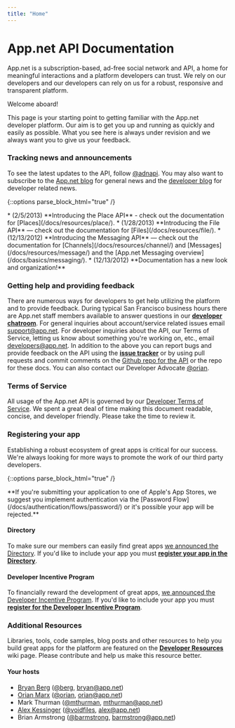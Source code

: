 ```yaml
---
title: "Home"
---
```


# App.net API Documentation

App.net is a subscription-based, ad-free social network and API, a home for meaningful interactions and a platform developers can trust. We rely on our developers and our developers can rely on us for a robust, responsive and transparent platform. 

Welcome aboard!

This page is your starting point to getting familiar with the App.net developer platform. Our aim is to get you up and running as quickly and easily as possible. What you see here is always under revision and we always want you to give us your feedback.

### Tracking news and announcements

To see the latest updates to the API, follow [@adnapi](http://alpha.app.net/adnapi). You may also want to subscribe to the [App.net blog](http://blog.app.net/) for general news and the [developer blog](http://devblog.app.net/) for developer related news.

{::options parse_block_html="true" /}
<div class="alert alert-success alert-block">
* (2/5/2013) **Introducing the Place API** - check out the documentation for [Places](/docs/resources/place/).
* (1/28/2013) **Introducing the File API** — check out the documentation for [Files](/docs/resources/file/).
* (12/13/2012) **Introducing the Messaging API** — check out the documentation for [Channels](/docs/resources/channel/) and [Messages](/docs/resources/message/) and the [App.net Messaging overview](/docs/basics/messaging/).
* (12/13/2012) **Documentation has a new look and organization!**
</div>

### Getting help and providing feedback

There are numerous ways for developers to get help utilizing the platform and to provide feedback. During typical San Francisco business hours there are App.net staff members available to answer questions in our [**developer chatroom**](http://www.hipchat.com/garqCaGOZ). For general inquiries about account/service related issues email [support@app.net](mailto://support@app.net). For developer inquiries about the API, our Terms of Service, letting us know about something you're working on, etc., email [developers@app.net](mailto://developers@app.net). In addition to the above you can report bugs and provide feedback on the API using the [**issue tracker**](https://github.com/appdotnet/api-spec/issues) or by using pull requests and commit comments on the [Github repo for the API](https://github.com/appdotnet/api-spec/) or the repo for these docs. You can also contact our Developer Advocate [@orian](http://alpha.app.net/orian).

### Terms of Service

All usage of the App.net API is governed by our [Developer Terms of Service]( https://account.app.net/legal/developer-terms/). We spent a great deal of time making this document readable, concise, and developer friendly. Please take the time to review it. 

### Registering your app

Establishing a robust ecosystem of great apps is critical for our success. We're always looking for more ways to promote the work of our third party developers.

{::options parse_block_html="true" /}
<div class="alert alert-error alert-block">
**If you're submitting your application to one of Apple's App Stores, we suggest you implement authentication via the [Password Flow](/docs/authentication/flows/password/) or it's possible your app will be rejected.**
</div>

#### Directory

To make sure our members can easily find great apps [we announced the Directory](http://blog.app.net/2012/10/17/app-net-directory/). If you'd like to include your app you must [**register your app in the Directory**](https://alpha.app.net/developer/apps/).

#### Developer Incentive Program

To financially reward the development of great apps, [we announced the Developer Incentive Program](http://blog.app.net/2012/09/27/announcing-the-app-net-developer-incentive-program/). If you'd like to include your app you must [**register for the Developer Incentive Program**](https://alpha.app.net/developer/enrollment/). 

### Additional Resources

Libraries, tools, code samples, blog posts and other resources to help you build great apps for the platform are featured on the [**Developer Resources**](https://github.com/appdotnet/api-spec/wiki/Developer-Resources) wiki page. Please contribute and help us make this resource better.

#### Your hosts

* [Bryan Berg](http://ber.gd) ([@berg](https://alpha.app.net/berg), [bryan@app.net](mailto:bryan@app.net))
* [Orian Marx](http://orianmarx.com) ([@orian](https://alpha.app.net/orian), [orian@app.net](mailto:orian@app.net))
* Mark Thurman ([@mthurman](https://alpha.app.net/mthurman), [mthurman@app.net](mthurman@app.net))
* [Alex Kessinger](http://alexkessinger.net) ([@voidfiles](https://alpha.app.net/voidfiles), [alex@app.net](mailto:alex@app.net))
* Brian Armstrong ([@barmstrong](https://alpha.app.net/barmstrong), [barmstrong@app.net](mailto:barmstrong@app.net))
